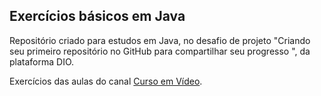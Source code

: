 ## Exercícios básicos em Java
Repositório criado para estudos em Java, no desafio de projeto "Criando seu primeiro repositório no GitHub para compartilhar seu progresso ", da plataforma DIO.

Exercícios das aulas do canal [Curso em Vídeo](https://www.youtube.com/channel/UCrWvhVmt0Qac3HgsjQK62FQ).
